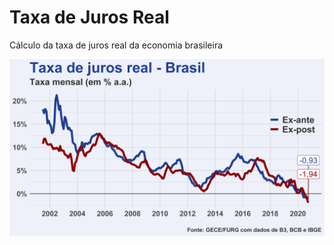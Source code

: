 # Taxa de Juros Real
 Cálculo da taxa de juros real da economia brasileira

![Gráfico](img/juro_real.jpg)
